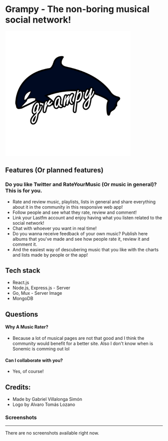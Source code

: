 # Grampy - The non-boring musical social network!

<img src="./logo/grampy-logo.png" width="400px" height="400px"></img>

## Features (Or planned features)

### Do you like Twitter and RateYourMusic (Or music in general)? This is for you.

- Rate and review music, playlists, lists in general and share everything about it in the community in this responsive web app!
- Follow people and see what they rate, review and comment!
- Link your Lastfm account and enjoy having what you listen related to the social network!
- Chat with whoever you want in real time!
- Do you wanna receive feedback of your own music? Publish here albums that you've made and see how people rate it, review it and comment it.
- And the easiest way of descubering music that you like with the charts and lists made by people or the app!

## Tech stack

- React.js
- Node.js, Express.js - Server
- Go, Mux - Server Image
- MongoDB

## Questions

#### Why A Music Rater?

- Because a lot of musical pages are not that good and I think the community would benefit for a better site. Also I don't know when is Sonemic is comming out lol

#### Can I collaborate with you?

- Yes, of course!

## Credits:

- Made by Gabriel Villalonga Simón
- Logo by Alvaro Tomás Lozano

### Screenshots

---

There are no screenshots available right now.
